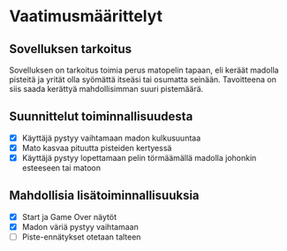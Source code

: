 # Vaatimusmäärittelyt

## Sovelluksen tarkoitus
Sovelluksen on tarkoitus toimia perus matopelin tapaan, eli keräät madolla pisteitä ja yrität olla syömättä itseäsi tai osumatta seinään.
Tavoitteena on siis saada kerättyä mahdollisimman suuri pistemäärä.

## Suunnittelut toiminnallisuudesta
- [x] Käyttäjä pystyy vaihtamaan madon kulkusuuntaa
- [x] Mato kasvaa pituutta pisteiden kertyessä
- [x] Käyttäjä pystyy lopettamaan pelin törmäämällä madolla johonkin esteeseen tai matoon

## Mahdollisia lisätoiminnallisuuksia
- [x] Start ja Game Over näytöt
- [x] Madon väriä pystyy vaihtamaan
- [ ] Piste-ennätykset otetaan talteen
